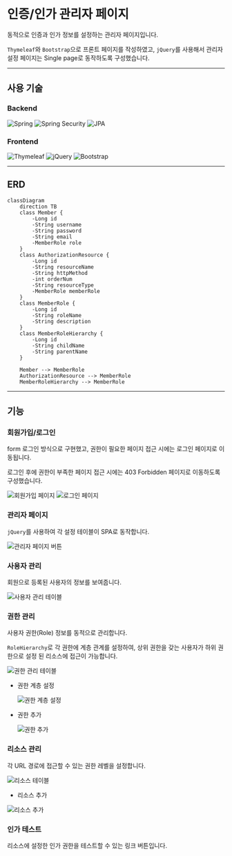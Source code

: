 # 인증/인가 관리자 페이지

동적으로 인증과 인가 정보를 설정하는 관리자 페이지입니다.

`Thymeleaf`와 `Bootstrap`으로 프론트 페이지를 작성하였고, `jQuery`를 사용해서 관리자 설정 페이지는 Single page로 동작하도록 구성했습니다. 

---

## 사용 기술

### Backend

![Spring](https://img.shields.io/badge/Spring-6DB33F.svg?&style=for-the-badge&logo=spring&logoColor=white)
![Spring Security](https://img.shields.io/badge/Spring%20Security-430098.svg?&style=for-the-badge&logo=spring&logoColor=white)
![JPA](https://img.shields.io/badge/JPA-007080.svg?&style=for-the-badge&logo=hibernate&logoColor=white)

### Frontend

![Thymeleaf](https://img.shields.io/badge/Thymeleaf-005F0F.svg?&style=for-the-badge&logo=thymeleaf&logoColor=white)
![jQuery](https://img.shields.io/badge/jQuery-0769AD.svg?&style=for-the-badge&logo=jquery&logoColor=white)
![Bootstrap](https://img.shields.io/badge/Bootstrap-7952B3.svg?&style=for-the-badge&logo=bootstrap&logoColor=white)

---
## ERD

```mermaid
classDiagram
    direction TB
    class Member {
        -Long id
        -String username
        -String password
        -String email
        -MemberRole role
    }
    class AuthorizationResource {
        -Long id
        -String resourceName
        -String httpMethod
        -int orderNum
        -String resourceType
        -MemberRole memberRole
    }
    class MemberRole {
        -Long id
        -String roleName
        -String description
    }
    class MemberRoleHierarchy {
        -Long id
        -String childName
        -String parentName
    }

    Member --> MemberRole
    AuthorizationResource --> MemberRole
    MemberRoleHierarchy --> MemberRole
```

---

## 기능

### 회원가입/로그인

form 로그인 방식으로 구현했고, 권한이 필요한 페이지 접근 시에는 로그인 페이지로 이동됩니다.

로그인 후에 권한이 부족한 페이지 접근 시에는 403 Forbidden 페이지로 이동하도록 구성했습니다.

![회원가입 페이지]()
![로그인 페이지]()

### 관리자 페이지

`jQuery`를 사용하여 각 설정 테이블이 SPA로 동작합니다.

![관리자 페이지 버튼]()

### 사용자 관리

회원으로 등록된 사용자의 정보를 보여줍니다.

![사용자 관리 테이블]()

### 권한 관리

사용자 권한(Role) 정보를 동적으로 관리합니다.

`RoleHierarchy`로 각 권한에 계층 관계를 설정하여, 상위 권한을 갖는 사용자가 하위 권한으로 설정 된 리소스에 접근이 가능합니다.

![권한 관리 테이블]()

- 권한 계층 설정

    ![권한 계층 설정]()

- 권한 추가

    ![권한 추가]()

### 리소스 관리

각 URL 경로에 접근할 수 있는 권한 레벨을 설정합니다.

![리소스 테이블]()

- 리소스 추가

![리소스 추가]()

### 인가 테스트

리소스에 설정한 인가 권한을 테스트할 수 있는 링크 버튼입니다.